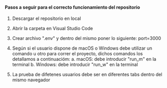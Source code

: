 #### Pasos a seguir para el correcto funcionamiento del repositorio

1. Descargar el repositorio en local

2. Abrir la carpeta en Visual Studio Code

3. Crear archivo ".env" y dentro del mismo poner lo siguiente: port=3000

4. Según si el usuario dispone de macOS o Windows debe utilizar un comando u otro para correr el proyecto, dichos comandos los detallamos a continuacióm:
    a. macOS: debe introducir "run_m" en la terminal
    b. Windows: debe introducir "run_w" en la terminal

5. La prueba de difetenes usuarios debe ser en diferentes tabs dentro del mismo navegador
